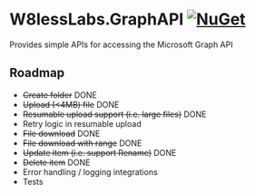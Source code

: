 # W8lessLabs.GraphAPI [![NuGet](https://img.shields.io/nuget/v/W8lessLabs.GraphAPI.svg)](https://www.nuget.org/packages/W8lessLabs.GraphAPI/)
Provides simple APIs for accessing the Microsoft Graph API

## Roadmap

* ~~Create folder~~ DONE
* ~~Upload (<4MB) file~~ DONE
* ~~Resumable upload support (i.e. large files)~~ DONE
* Retry logic in resumable upload
* ~~File download~~ DONE
* ~~File download with range~~ DONE
* ~~Update item (i.e. support Rename)~~ DONE
* ~~Delete item~~ DONE
* Error handling / logging integrations
* Tests
